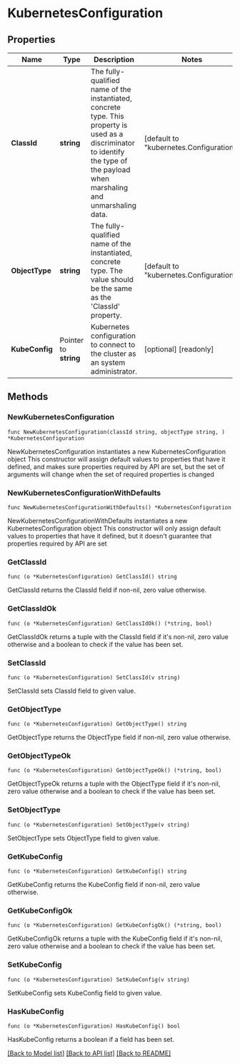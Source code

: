 # KubernetesConfiguration

## Properties

Name | Type | Description | Notes
------------ | ------------- | ------------- | -------------
**ClassId** | **string** | The fully-qualified name of the instantiated, concrete type. This property is used as a discriminator to identify the type of the payload when marshaling and unmarshaling data. | [default to "kubernetes.Configuration"]
**ObjectType** | **string** | The fully-qualified name of the instantiated, concrete type. The value should be the same as the &#39;ClassId&#39; property. | [default to "kubernetes.Configuration"]
**KubeConfig** | Pointer to **string** | Kubernetes configuration to connect to the cluster as an system administrator. | [optional] [readonly] 

## Methods

### NewKubernetesConfiguration

`func NewKubernetesConfiguration(classId string, objectType string, ) *KubernetesConfiguration`

NewKubernetesConfiguration instantiates a new KubernetesConfiguration object
This constructor will assign default values to properties that have it defined,
and makes sure properties required by API are set, but the set of arguments
will change when the set of required properties is changed

### NewKubernetesConfigurationWithDefaults

`func NewKubernetesConfigurationWithDefaults() *KubernetesConfiguration`

NewKubernetesConfigurationWithDefaults instantiates a new KubernetesConfiguration object
This constructor will only assign default values to properties that have it defined,
but it doesn't guarantee that properties required by API are set

### GetClassId

`func (o *KubernetesConfiguration) GetClassId() string`

GetClassId returns the ClassId field if non-nil, zero value otherwise.

### GetClassIdOk

`func (o *KubernetesConfiguration) GetClassIdOk() (*string, bool)`

GetClassIdOk returns a tuple with the ClassId field if it's non-nil, zero value otherwise
and a boolean to check if the value has been set.

### SetClassId

`func (o *KubernetesConfiguration) SetClassId(v string)`

SetClassId sets ClassId field to given value.


### GetObjectType

`func (o *KubernetesConfiguration) GetObjectType() string`

GetObjectType returns the ObjectType field if non-nil, zero value otherwise.

### GetObjectTypeOk

`func (o *KubernetesConfiguration) GetObjectTypeOk() (*string, bool)`

GetObjectTypeOk returns a tuple with the ObjectType field if it's non-nil, zero value otherwise
and a boolean to check if the value has been set.

### SetObjectType

`func (o *KubernetesConfiguration) SetObjectType(v string)`

SetObjectType sets ObjectType field to given value.


### GetKubeConfig

`func (o *KubernetesConfiguration) GetKubeConfig() string`

GetKubeConfig returns the KubeConfig field if non-nil, zero value otherwise.

### GetKubeConfigOk

`func (o *KubernetesConfiguration) GetKubeConfigOk() (*string, bool)`

GetKubeConfigOk returns a tuple with the KubeConfig field if it's non-nil, zero value otherwise
and a boolean to check if the value has been set.

### SetKubeConfig

`func (o *KubernetesConfiguration) SetKubeConfig(v string)`

SetKubeConfig sets KubeConfig field to given value.

### HasKubeConfig

`func (o *KubernetesConfiguration) HasKubeConfig() bool`

HasKubeConfig returns a boolean if a field has been set.


[[Back to Model list]](../README.md#documentation-for-models) [[Back to API list]](../README.md#documentation-for-api-endpoints) [[Back to README]](../README.md)


